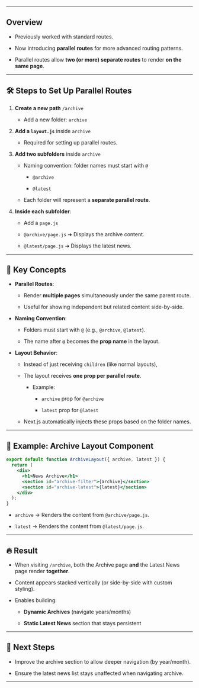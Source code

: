 

---
## Overview

- Previously worked with standard routes.
    
- Now introducing **parallel routes** for more advanced routing patterns.
    
- Parallel routes allow **two (or more) separate routes** to render **on the same page**.
    

---

## 🛠 Steps to Set Up Parallel Routes

1. **Create a new path** `/archive`
    
    - Add a new folder: `archive`
        
2. **Add a `layout.js`** inside `archive`
    
    - Required for setting up parallel routes.
        
3. **Add two subfolders** inside `archive`
    
    - Naming convention: folder names must start with `@`
        
        - `@archive`
            
        - `@latest`
            
    - Each folder will represent a **separate parallel route**.
        
4. **Inside each subfolder**:
    
    - Add a `page.js`
        
    - `@archive/page.js` ➔ Displays the archive content.
        
    - `@latest/page.js` ➔ Displays the latest news.
        

---

## 🧠 Key Concepts

- **Parallel Routes**:
    
    - Render **multiple pages** simultaneously under the same parent route.
        
    - Useful for showing independent but related content side-by-side.
        
- **Naming Convention**:
    
    - Folders must start with `@` (e.g., `@archive`, `@latest`).
        
    - The name after `@` becomes the **prop name** in the layout.
        
- **Layout Behavior**:
    
    - Instead of just receiving `children` (like normal layouts),
        
    - The layout receives **one prop per parallel route**.
        
        - Example:
            
            - `archive` prop for `@archive`
                
            - `latest` prop for `@latest`
                
    - Next.js automatically injects these props based on the folder names.
        

---

## 🧩 Example: Archive Layout Component

```jsx
export default function ArchiveLayout({ archive, latest }) {
  return (
    <div>
      <h1>News Archive</h1>
      <section id="archive-filter">{archive}</section>
      <section id="archive-latest">{latest}</section>
    </div>
  );
}
```

- `archive` → Renders the content from `@archive/page.js`.
    
- `latest` → Renders the content from `@latest/page.js`.
    

---

## 🔥 Result

- When visiting `/archive`, both the Archive page **and** the Latest News page render **together**.
    
- Content appears stacked vertically (or side-by-side with custom styling).
    
- Enables building:
    
    - **Dynamic Archives** (navigate years/months)
        
    - **Static Latest News** section that stays persistent
        

---

## 🎯 Next Steps

- Improve the archive section to allow deeper navigation (by year/month).
    
- Ensure the latest news list stays unaffected when navigating archive.
    

---

